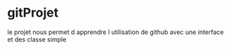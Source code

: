# gitProjet
le projet nous permet d apprendre l utilisation de github avec une interface et des classe simple
